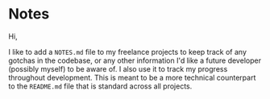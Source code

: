 # Notes

Hi,

I like to add a `NOTES.md` file to my freelance projects to keep track of any gotchas in the codebase, or any other information I'd like a future developer (possibly myself) to be aware of. I also use it to track my progress throughout development. This is meant to be a more technical counterpart to the `README.md` file that is standard across all projects.
